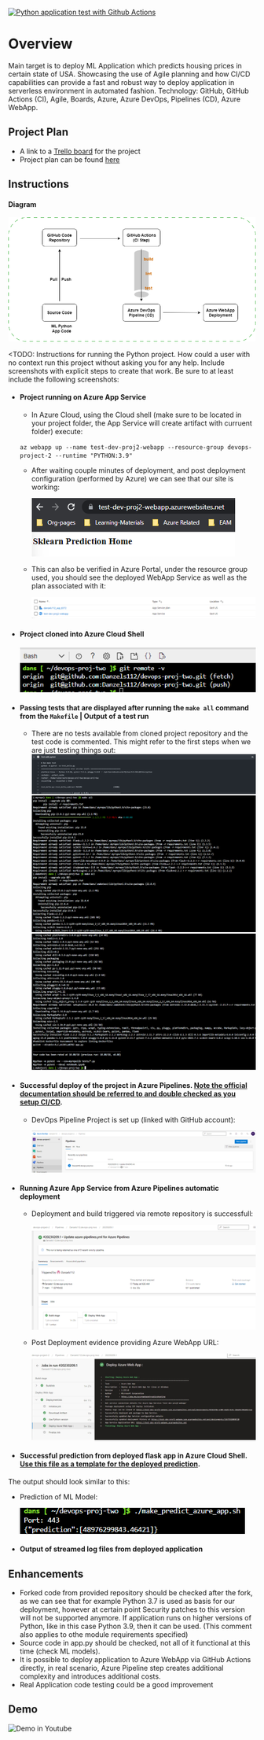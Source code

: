 [![Python application test with Github Actions](https://github.com/Danzels112/devops-proj-two/actions/workflows/pythonapp.yml/badge.svg)](https://github.com/Danzels112/devops-proj-two/actions/workflows/pythonapp.yml)

# Overview

Main target is to deploy ML Application which predicts housing prices in certain state of USA. Showcasing the use of Agile planning and how CI/CD capabilities can provide a fast and robust way to deploy application in serverless environment in automated fashion. Technology: GitHub, GitHub Actions (CI), Agile, Boards, Azure, Azure DevOps, Pipelines (CD), Azure WebApp.

## Project Plan

* A link to a [Trello board](https://trello.com/b/MUGMnlLL/ci-cd-devops-project) for the project
* Project plan can be found [here](https://github.com/Danzels112/devops-proj-two/blob/main/media/CICD-PM.xlsx)

## Instructions

#### Diagram
  ![Diagram](./media/dev-proj-2-diag.drawio.png)

<TODO:  Instructions for running the Python project.  How could a user with no context run this project without asking you for any help.  Include screenshots with explicit steps to create that work. Be sure to at least include the following screenshots:

* #### Project running on Azure App Service
  
  - In Azure Cloud, using the Cloud shell (make sure to be located in your project folder, the App Service will create artifact with curruent folder) execute:
  
  `az webapp up --name test-dev-proj2-webapp --resource-group devops-project-2 --runtime "PYTHON:3.9"`
  
  - After waiting couple minutes of deployment, and post deployment configuration (performed by Azure) we can see that our site is working:
  
    ![Working Azure WebApp](./media/workingWebappService.png)
  
  - This can also be verified in Azure Portal, under the resource group used, you should see the deployed WebApp Service as well as the plan associated with it:

    ![PortalEvidence](./media/portalEvidence.png)

* #### Project cloned into Azure Cloud Shell

     ![remoteCloned](./media/gitRemote.png)

* #### Passing tests that are displayed after running the `make all` command from the `Makefile` | Output of a test run

  - There are no tests available from cloned project repository and the test code is commented. This might refer to the first steps when we are just testing things out:
    ![testResult](./media/demoTests.png)
    ![makeAll1](./media/makeall1.png)
    ![makeAll2](./media/makeall2.png)

* #### Successful deploy of the project in Azure Pipelines.  [Note the official documentation should be referred to and double checked as you setup CI/CD](https://docs.microsoft.com/en-us/azure/devops/pipelines/ecosystems/python-webapp?view=azure-devops).

  - DevOps Pipeline Project is set up (linked with GitHub account):

    ![project1](./media/project1.png)

* #### Running Azure App Service from Azure Pipelines automatic deployment

  - Deployment and build triggered via remote repository is successfull:

    ![project2](./media/project2.png)
  
  - Post Deployment evidence providing Azure WebApp URL:

    ![project3](./media/project3.png)

* #### Successful prediction from deployed flask app in Azure Cloud Shell.  [Use this file as a template for the deployed prediction](https://github.com/udacity/nd082-Azure-Cloud-DevOps-Starter-Code/blob/master/C2-AgileDevelopmentwithAzure/project/starter_files/flask-sklearn/make_predict_azure_app.sh).
The output should look similar to this:

  - Prediction of ML Model:
  
    ![prediction](./media/prediction.png)

* #### Output of streamed log files from deployed application

> 
## Enhancements

  - Forked code from provided repository should be checked after the fork, as we can see that for example Python 3.7 is used as basis for our deployment, however at certain point Security patches to this version will not be supported anymore. If application runs on higher versions of Python, like in this case Python 3.9, then it can be used. (This comment also applies to othe module requirements specified)
  - Source code in app.py should be checked, not all of it functional at this time (check ML models).
  - It is possible to deploy application to Azure WebApp via GitHub Actions directly, in real scenario, Azure Pipeline step creates additional complexity and introduces additional costs.
  - Real Application code testing could be a good improvement

## Demo 

![Demo in Youtube](https://www.youtube.com/watch?v=6IZ8VHd_UL4)
